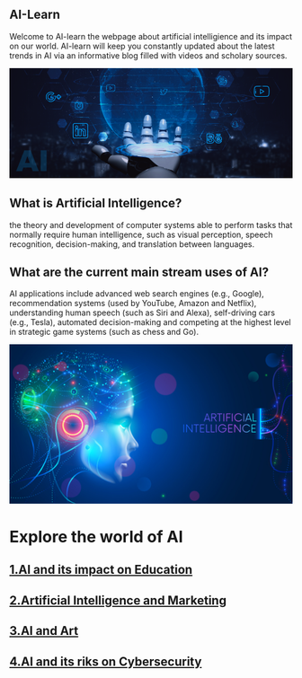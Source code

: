 
## AI-Learn

Welcome to AI-learn the webpage about artificial intelligience and its impact on our world. AI-learn will keep you constantly updated about the latest trends in AI via an informative blog filled with videos and scholary sources. 

![Header](assets/img/AI-Social-Media.png)

## What is Artificial Intelligence?
the theory and development of computer systems able to perform tasks that normally require human intelligence, such as visual perception, speech recognition, decision-making, and translation between languages.

## What are the current main stream uses of AI?
AI applications include advanced web search engines (e.g., Google), recommendation systems (used by YouTube, Amazon and Netflix), understanding human speech (such as Siri and Alexa), self-driving cars (e.g., Tesla), automated decision-making and competing at the highest level in strategic game systems (such as chess and Go).

![](assets/img/AI-2.jpg)

# Explore the world of AI

## [1.AI and its impact on Education](AIeducation.md)

## [2.Artificial Intelligence and Marketing](AImarketing.md)

## [3.AI and Art](AIart.md)

## [4.AI and its riks on Cybersecurity](airisks.md) 









